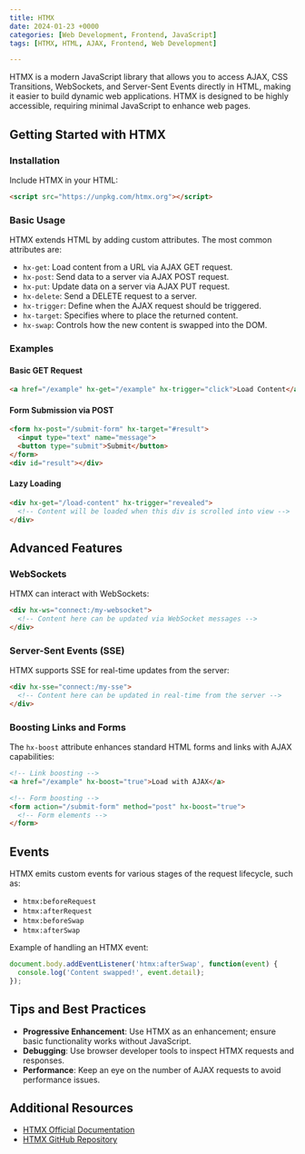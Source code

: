 ```yaml
---
title: HTMX
date: 2024-01-23 +0000
categories: [Web Development, Frontend, JavaScript]
tags: [HTMX, HTML, AJAX, Frontend, Web Development]

---
```


HTMX is a modern JavaScript library that allows you to access AJAX, CSS Transitions, WebSockets, and Server-Sent Events directly in HTML, making it easier to build dynamic web applications. HTMX is designed to be highly accessible, requiring minimal JavaScript to enhance web pages.

## Getting Started with HTMX

### Installation

Include HTMX in your HTML:

```html
<script src="https://unpkg.com/htmx.org"></script>
```

### Basic Usage

HTMX extends HTML by adding custom attributes. The most common attributes are:

- `hx-get`: Load content from a URL via AJAX GET request.
- `hx-post`: Send data to a server via AJAX POST request.
- `hx-put`: Update data on a server via AJAX PUT request.
- `hx-delete`: Send a DELETE request to a server.
- `hx-trigger`: Define when the AJAX request should be triggered.
- `hx-target`: Specifies where to place the returned content.
- `hx-swap`: Controls how the new content is swapped into the DOM.

### Examples

#### Basic GET Request

```html
<a href="/example" hx-get="/example" hx-trigger="click">Load Content</a>
```

#### Form Submission via POST

```html
<form hx-post="/submit-form" hx-target="#result">
  <input type="text" name="message">
  <button type="submit">Submit</button>
</form>
<div id="result"></div>
```

#### Lazy Loading

```html
<div hx-get="/load-content" hx-trigger="revealed">
  <!-- Content will be loaded when this div is scrolled into view -->
</div>
```

## Advanced Features

### WebSockets

HTMX can interact with WebSockets:

```html
<div hx-ws="connect:/my-websocket">
  <!-- Content here can be updated via WebSocket messages -->
</div>
```

### Server-Sent Events (SSE)

HTMX supports SSE for real-time updates from the server:

```html
<div hx-sse="connect:/my-sse">
  <!-- Content here can be updated in real-time from the server -->
</div>
```

### Boosting Links and Forms

The `hx-boost` attribute enhances standard HTML forms and links with AJAX capabilities:

```html
<!-- Link boosting -->
<a href="/example" hx-boost="true">Load with AJAX</a>

<!-- Form boosting -->
<form action="/submit-form" method="post" hx-boost="true">
  <!-- Form elements -->
</form>
```

## Events

HTMX emits custom events for various stages of the request lifecycle, such as:

- `htmx:beforeRequest`
- `htmx:afterRequest`
- `htmx:beforeSwap`
- `htmx:afterSwap`

Example of handling an HTMX event:

```javascript
document.body.addEventListener('htmx:afterSwap', function(event) {
  console.log('Content swapped!', event.detail);
});
```

## Tips and Best Practices

- **Progressive Enhancement**: Use HTMX as an enhancement; ensure basic functionality works without JavaScript.
- **Debugging**: Use browser developer tools to inspect HTMX requests and responses.
- **Performance**: Keep an eye on the number of AJAX requests to avoid performance issues.

## Additional Resources

- [HTMX Official Documentation](https://htmx.org/docs)
- [HTMX GitHub Repository](https://github.com/bigskysoftware/htmx)
